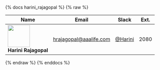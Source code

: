 {% docs harini_rajagopal %}
{% raw %}

|Name|Email|Slack|Ext.|
|----|-----|-----|----|
|<img src="https://ca.slack-edge.com/TDCJ5T84R-U01387TDK8S-110c9c307a2d-512" width="70"><br>**Harini Rajagopal** | [hrajagopal@aaalife.com](mailto:hrajagopal@aaalife.com) | [@Harini](https://aaainsights.slack.com/team/U01387TDK8S) | 2080 |

{% endraw %}
{% enddocs %}